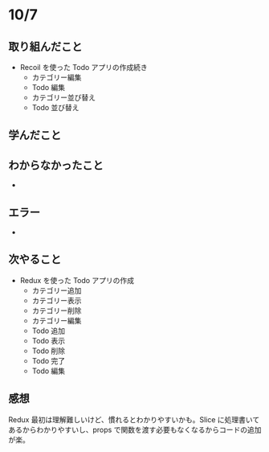 # 10/7

## 取り組んだこと

- Recoil を使った Todo アプリの作成続き
  - カテゴリー編集
  - Todo 編集
  - カテゴリー並び替え
  - Todo 並び替え

## 学んだこと

## わからなかったこと

-

## エラー

-

## 次やること

- Redux を使った Todo アプリの作成
  - カテゴリー追加
  - カテゴリー表示
  - カテゴリー削除
  - カテゴリー編集
  - Todo 追加
  - Todo 表示
  - Todo 削除
  - Todo 完了
  - Todo 編集

## 感想

Redux 最初は理解難しいけど、慣れるとわかりやすいかも。Slice に処理書いてあるからわかりやすいし、props で関数を渡す必要もなくなるからコードの追加が楽。
